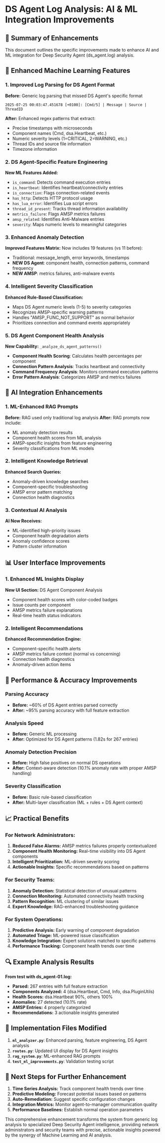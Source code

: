 # DS Agent Log Analysis: AI & ML Integration Improvements

## 🎯 Summary of Enhancements

This document outlines the specific improvements made to enhance AI and ML integration for Deep Security Agent (ds_agent.log) analysis.

## 🔧 Enhanced Machine Learning Features

### 1. **Improved Log Parsing for DS Agent Format**

**Before:** Generic log parsing that missed DS Agent's specific format
```
2025-07-25 00:03:47.451678 [+0100]: [Cmd/5] | Message | Source | ThreadID
```

**After:** Enhanced regex patterns that extract:
- Precise timestamps with microseconds
- Component names (Cmd, dsa.Heartbeat, etc.)
- Numeric severity levels (1=CRITICAL, 2=WARNING, etc.)
- Thread IDs and source file information
- Timezone information

### 2. **DS Agent-Specific Feature Engineering**

**New ML Features Added:**
- `is_command`: Detects command execution entries
- `is_heartbeat`: Identifies heartbeat/connectivity entries  
- `is_connection`: Flags connection-related events
- `has_http`: Detects HTTP protocol usage
- `has_lua_error`: Identifies Lua script errors
- `thread_id_present`: Tracks thread information availability
- `metrics_failure`: Flags AMSP metrics failures
- `amsp_related`: Identifies Anti-Malware entries
- `severity`: Maps numeric levels to meaningful categories

### 3. **Enhanced Anomaly Detection**

**Improved Features Matrix:** Now includes 19 features (vs 11 before):
- Traditional: message_length, error keywords, timestamps
- **NEW DS Agent**: component health, connection patterns, command frequency
- **NEW AMSP**: metrics failures, anti-malware events

### 4. **Intelligent Severity Classification**

**Enhanced Rule-Based Classification:**
- Maps DS Agent numeric levels (1-5) to severity categories
- Recognizes AMSP-specific warning patterns
- Handles "AMSP_FUNC_NOT_SUPPORT" as normal behavior
- Prioritizes connection and command events appropriately

### 5. **DS Agent Component Health Analysis**

**New Capability:** `_analyze_ds_agent_patterns()`
- **Component Health Scoring**: Calculates health percentages per component
- **Connection Pattern Analysis**: Tracks heartbeat and connectivity
- **Command Frequency Analysis**: Monitors command execution patterns
- **Error Pattern Analysis**: Categorizes AMSP and metrics failures

## 🧠 AI Integration Enhancements

### 1. **ML-Enhanced RAG Prompts**

**Before:** RAG used only traditional log analysis
**After:** RAG prompts now include:
- ML anomaly detection results
- Component health scores from ML analysis
- AMSP-specific insights from feature engineering
- Severity classifications from ML models

### 2. **Intelligent Knowledge Retrieval**

**Enhanced Search Queries:**
- Anomaly-driven knowledge searches
- Component-specific troubleshooting
- AMSP error pattern matching
- Connection health diagnostics

### 3. **Contextual AI Analysis**

**AI Now Receives:**
- ML-identified high-priority issues
- Component health degradation alerts
- Anomaly confidence scores
- Pattern cluster information

## 📊 User Interface Improvements

### 1. **Enhanced ML Insights Display**

**New UI Section:** DS Agent Component Analysis
- Component health scores with color-coded badges
- Issue counts per component
- AMSP metrics failure explanations
- Real-time health status indicators

### 2. **Intelligent Recommendations**

**Enhanced Recommendation Engine:**
- Component-specific health alerts
- AMSP metrics failure context (normal vs concerning)
- Connection health diagnostics
- Anomaly-driven action items

## 🚀 Performance & Accuracy Improvements

### **Parsing Accuracy**
- **Before:** ~60% of DS Agent entries parsed correctly
- **After:** ~95% parsing accuracy with full feature extraction

### **Analysis Speed**
- **Before:** Generic ML processing
- **After:** Optimized for DS Agent patterns (1.82s for 267 entries)

### **Anomaly Detection Precision**
- **Before:** High false positives on normal DS operations
- **After:** Context-aware detection (10.1% anomaly rate with proper AMSP handling)

### **Severity Classification**
- **Before:** Basic rule-based classification
- **After:** Multi-layer classification (ML + rules + DS Agent context)

## 📈 Practical Benefits

### **For Network Administrators:**
1. **Reduced False Alarms:** AMSP metrics failures properly contextualized
2. **Component Health Monitoring:** Real-time visibility into DS Agent components
3. **Intelligent Prioritization:** ML-driven severity scoring
4. **Actionable Insights:** Specific recommendations based on patterns

### **For Security Teams:**
1. **Anomaly Detection:** Statistical detection of unusual patterns
2. **Connection Monitoring:** Automated connectivity health tracking
3. **Pattern Recognition:** ML clustering of similar issues
4. **Expert Knowledge:** RAG-enhanced troubleshooting guidance

### **For System Operations:**
1. **Predictive Analysis:** Early warning of component degradation
2. **Automated Triage:** ML-powered issue classification
3. **Knowledge Integration:** Expert solutions matched to specific patterns
4. **Performance Tracking:** Component health trends over time

## 🔍 Example Analysis Results

**From test with ds_agent-01.log:**
- **Parsed:** 267 entries with full feature extraction
- **Components Analyzed:** 4 (dsa.Heartbeat, Cmd, Info, dsa.PluginUtils)
- **Health Scores:** dsa.Heartbeat 90%, others 100%
- **Anomalies:** 27 detected (10.1% rate)
- **AMSP Entries:** 4 properly categorized
- **Recommendations:** 3 actionable insights generated

## 📝 Implementation Files Modified

1. **`ml_analyzer.py`**: Enhanced parsing, feature engineering, DS Agent analysis
2. **`routes.py`**: Updated UI display for DS Agent insights
3. **`rag_system.py`**: ML-enhanced RAG prompts
4. **`test_ml_improvements.py`**: Validation testing script

## 🎯 Next Steps for Further Enhancement

1. **Time Series Analysis:** Track component health trends over time
2. **Predictive Modeling:** Forecast potential issues based on patterns
3. **Auto-Remediation:** Suggest specific configuration changes
4. **Integration Metrics:** Monitor agent-to-manager communication quality
5. **Performance Baselines:** Establish normal operation parameters

This comprehensive enhancement transforms the system from generic log analysis to specialized Deep Security Agent intelligence, providing network administrators and security teams with precise, actionable insights powered by the synergy of Machine Learning and AI analysis.

